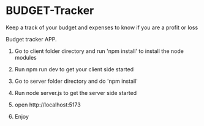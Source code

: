 # BUDGET-Tracker
Keep a track of your budget and expenses to know if you are a profit or loss

Budget tracker APP.

1. Go to client folder directory and run 'npm install' to install the node modules

2. Run npm run dev to get your client side started

3. Go to server folder directory and do 'npm install'

4. Run node server.js to get the server side started

5. open http://localhost:5173

6. Enjoy
